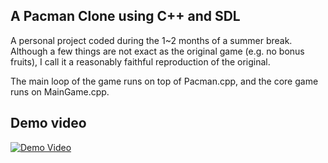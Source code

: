 ## A Pacman Clone using C++ and SDL

A personal project coded during the 1~2 months of a summer break. Although a few things are not exact as the original game (e.g. no bonus fruits), I call it a reasonably faithful reproduction of the original.

The main loop of the game runs on top of Pacman.cpp, and the core game runs on MainGame.cpp.

## Demo video

[![Demo Video](https://imagehost.imageupload.net/2020/05/12/-2020-05-12-10.55.59.png)](https://www.youtube.com/watch?v=IdUnJTQekPQ "Demo")

